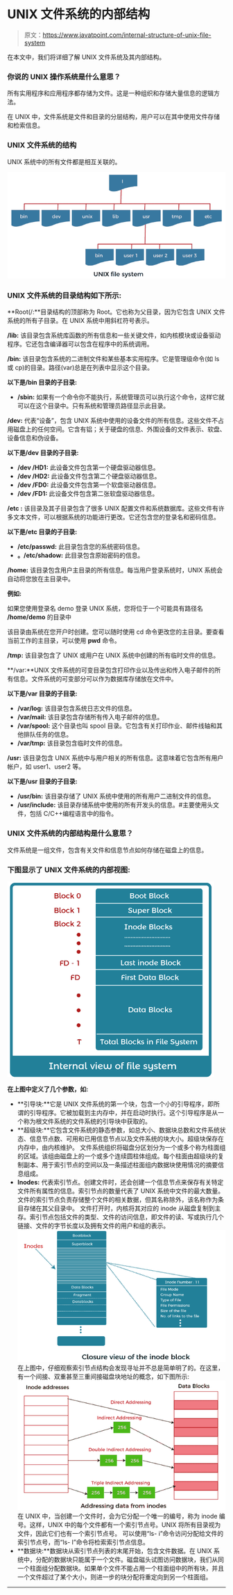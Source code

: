 # UNIX 文件系统的内部结构

> 原文：<https://www.javatpoint.com/internal-structure-of-unix-file-system>

在本文中，我们将详细了解 UNIX 文件系统及其内部结构。

### 你说的 UNIX 操作系统是什么意思？

所有实用程序和应用程序都存储为文件。这是一种组织和存储大量信息的逻辑方法。

在 UNIX 中，文件系统是文件和目录的分层结构，用户可以在其中使用文件存储和检索信息。

### UNIX 文件系统的结构

UNIX 系统中的所有文件都是相互关联的。

![Internal Structure of UNIX File system](img/28b8431e3b9fdcc8c65f6c2ffbcafa90.png)

### UNIX 文件系统的目录结构如下所示:

**Root(/:**目录结构的顶部称为 Root。它也称为父目录，因为它包含 UNIX 文件系统的所有子目录。在 UNIX 系统中用斜杠符号表示。

**/lib:** 该目录包含系统库函数的所有信息和一些关键文件，如内核模块或设备驱动程序。它还包含编译器可以包含在程序中的系统调用。

**/bin:** 该目录包含系统的二进制文件和某些基本实用程序。它是管理级命令(如 ls 或 cp)的目录。路径(var)总是在列表中显示这个目录。

**以下是/bin 目录的子目录:**

*   **/sbin:** 如果有一个命令你不能执行，系统管理员可以执行这个命令，这样它就可以在这个目录中。只有系统和管理员路径显示此目录。

**/dev:** 代表“设备”，包含 UNIX 系统中使用的设备文件的所有信息。这些文件不占用磁盘上的任何空间。它含有铝；关于硬盘的信息、外围设备的文件表示、软盘、设备信息和伪设备。

**以下是/dev 目录的子目录:**

*   **/dev /HD1:** 此设备文件包含第一个硬盘驱动器信息。
*   **/dev /HD2:** 此设备文件包含第二个硬盘驱动器信息。
*   **/dev /FD0:** 此设备文件包含第一个软盘驱动器信息。
*   **/dev /FD1:** 此设备文件包含第二张软盘驱动器信息。

**/etc :** 该目录及其子目录包含了很多 UNIX 配置文件和系统数据库。这些文件有许多文本文件，可以根据系统的功能进行更改。它还包含您的登录名和密码信息。

**以下是/etc 目录的子目录:**

*   **/etc/passwd:** 此目录包含您的系统密码信息。
*   **。/etc/shadow:** 此目录包含原始密码的信息。

**/home:** 该目录包含用户主目录的所有信息。每当用户登录系统时，UNIX 系统会自动将您放在主目录中。

**例如:**

如果您使用登录名 demo 登录 UNIX 系统，您将位于一个可能具有路径名 **/home/demo** 的目录中

该目录由系统在您开户时创建。您可以随时使用 cd 命令更改您的主目录。要查看当前工作的主目录，可以使用 **pwd** 命令。

**/tmp:** 该目录包含了 UNIX 或用户在 UNIX 系统中创建的所有临时文件的信息。

**/var:**UNIX 文件系统的可变目录包含打印作业以及传出和传入电子邮件的所有信息。文件系统的可变部分可以作为数据库存储放在文件中。

**以下是/var 目录的子目录:**

*   **/var/log:** 该目录包含系统日志文件的信息。
*   **/var/mail:** 该目录包含存储所有传入电子邮件的信息。
*   **/var/spool:** 这个目录也叫 spool 目录。它包含有关打印作业、邮件线轴和其他排队任务的信息。
*   **/var/tmp:** 该目录包含临时文件的信息。

**/usr:** 该目录包含 UNIX 系统中与用户相关的所有信息。这意味着它包含所有用户帐户，如 user1、user2 等。

**以下是/usr 目录的子目录:**

*   **/usr/bin:** 该目录存储了 UNIX 系统中使用的所有用户二进制文件的信息。
*   **/usr/include:** 该目录存储系统中使用的所有开发头的信息。#主要使用头文件，包括 C/C++编程语言中的指令。

### UNIX 文件系统的内部结构是什么意思？

文件系统是一组文件，包含有关文件和信息节点如何存储在磁盘上的信息。

### 下图显示了 UNIX 文件系统的内部视图:

![Internal Structure of UNIX File system](img/e64269226f9210da50f6681b6b3f2376.png)

**在上图中定义了几个参数，如:**

*   **引导块:**它是 UNIX 文件系统的第一个块，包含一个小的引导程序，即所谓的引导程序。它被加载到主内存中，并在启动时执行。这个引导程序是从一个称为根文件系统的文件系统的引导块中获取的。
*   **超级块:**它包含文件系统的静态参数，如总大小、数据块总数和文件系统状态、信息节点数、可用和已用信息节点以及文件系统的块大小。超级块保存在内存中，由内核维护。
    文件系统组织将磁盘分区划分为一个或多个称为柱面组的区域。该组由磁盘上的一个或多个连续圆柱体组成。每个柱面由超级块的复制副本、用于索引节点的空间以及一条描述柱面组内数据块使用情况的摘要信息组成。
*   **Inodes:** 代表索引节点。创建文件时，还会创建一个信息节点来保存有关特定文件所有属性的信息。索引节点的数量代表了 UNIX 系统中文件的最大数量。
    文件的索引节点负责存储整个文件的相关数据，但其名称除外，该名称作为条目存储在其父目录中。
    文件打开时，内核将其对应的 inode 从磁盘复制到主存。索引节点包括文件的类型、文件的访问信息，即文件的读、写或执行几个链接、文件的字节长度以及拥有文件的用户和组的表示。
    ![Internal Structure of UNIX File system](img/b1cdb7b0ceeb53a6e646b48162831487.png)
    在上图中，仔细观察索引节点结构会发现寻址并不总是简单明了的。在这里，有一个间接、双重甚至三重间接磁盘块地址的概念，如下图所示:
    ![Internal Structure of UNIX File system](img/eab2c1d49ae690774909f3a32134c306.png)
    在 UNIX 中，当创建一个文件时，会为它分配一个唯一的编号，称为 inode 编号。这样，UNIX 中的每个文件都有一个索引节点号。UNIX 将所有目录视为文件，因此它们也有一个索引节点号。
    可以使用“ls- i”命令访问分配给文件的索引节点号，而“ls- l”命令将检索索引节点信息。
*   **数据块:**数据块从索引节点列表的末尾开始，包含文件数据。在 UNIX 系统中，分配的数据块只能属于一个文件。磁盘磁头试图访问数据块，我们从同一个柱面组分配数据块。如果单个文件不能占用一个柱面组中的所有块，并且一个文件超过了某个大小，则进一步的块分配将重定向到另一个柱面组。

* * *